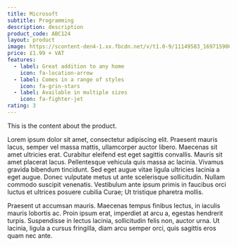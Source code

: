 ```yaml
---
title: Microsoft
subtitle: Programming
description: description
product_code: ABC124
layout: product
image: https://scontent-den4-1.xx.fbcdn.net/v/t1.0-9/11149583_169715900032757_1003910506357030342_n.jpg?_nc_cat=100&_nc_sid=09cbfe&_nc_oc=AQk1gyFEXAA5K8zDqTkUQmJ2ZE4b-E4_y38Yms9bmu307pL61qOapU489mzmIDurx3M&_nc_ht=scontent-den4-1.xx&oh=f1b1d04c2396ef7a3c23745fd87b7db3&oe=5EB46154
price: £1.99 + VAT
features:
  - label: Great addition to any home
    icon: fa-location-arrow
  - label: Comes in a range of styles
    icon: fa-grin-stars
  - label: Available in multiple sizes
    icon: fa-fighter-jet
rating: 3
---
```


This is the content about the product.

Lorem ipsum dolor sit amet, consectetur adipiscing elit. Praesent mauris lacus, semper vel massa mattis, ullamcorper auctor libero. Maecenas sit amet ultricies erat. Curabitur eleifend est eget sagittis convallis. Mauris sit amet placerat lacus. Pellentesque vehicula quis massa ac lacinia. Vivamus gravida bibendum tincidunt. Sed eget augue vitae ligula ultricies lacinia a eget augue. Donec vulputate metus ut ante scelerisque sollicitudin. Nullam commodo suscipit venenatis. Vestibulum ante ipsum primis in faucibus orci luctus et ultrices posuere cubilia Curae; Ut tristique pharetra mollis.

Praesent ut accumsan mauris. Maecenas tempus finibus lectus, in iaculis mauris lobortis ac. Proin ipsum erat, imperdiet at arcu a, egestas hendrerit turpis. Suspendisse in lectus lacinia, sollicitudin felis non, auctor urna. Ut lacinia, ligula a cursus fringilla, diam arcu semper orci, quis sagittis eros quam nec ante.

